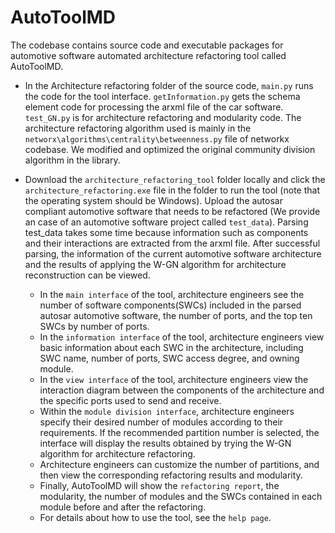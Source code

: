 # AutoToolMD
The codebase contains source code and executable packages for automotive software automated 
architecture refactoring tool called AutoToolMD.

* In the Architecture refactoring folder of the source code, `main.py` runs the code for the tool interface. 
`getInformation.py` gets the schema element code for processing the arxml file of the car software. 
`test_GN.py` is for architecture refactoring and modularity code.
The architecture refactoring algorithm used is mainly in the `networx\algorithms\centrality\betweenness.py` file of networkx codebase.
We modified and optimized the original community division algorithm in the library.

* Download the `architecture_refactoring_tool` folder locally and click the `architecture_refactoring.exe` file in the folder to run the tool  (note that the operating system should be Windows). 
Upload the autosar compliant automotive software that needs to be refactored (We provide an case of an automotive software project called `test_data`). Parsing test_data takes some time because information such as components and their interactions are extracted from the arxml file. After successful parsing, the information of the current automotive software architecture and the results of applying the W-GN algorithm for architecture reconstruction can be viewed.
    *  In the `main interface` of the tool, architecture engineers see the number of software components(SWCs) included in the parsed autosar automotive software, the number of ports, and the top ten SWCs by number of ports.
    *  In the `information interface` of the tool, architecture engineers view basic information about each SWC in the architecture, including SWC name, number of ports, SWC access degree, and owning module.
    *  In the `view interface` of the tool, architecture engineers view the interaction diagram between the components of the architecture and the specific ports used to send and receive.
    *  Within the `module division interface`, architecture engineers specify their desired number of modules according to their requirements. If the recommended partition number is selected, the interface will display the results obtained by trying the W-GN algorithm for architecture refactoring.
    *  Architecture engineers can customize the number of partitions, and then view the corresponding refactoring results and modularity.
    *  Finally, AutoToolMD will show the `refactoring report`, the modularity, the number of modules and the SWCs contained in each module before and after the refactoring.
    *  For details about how to use the tool, see the `help page`.
